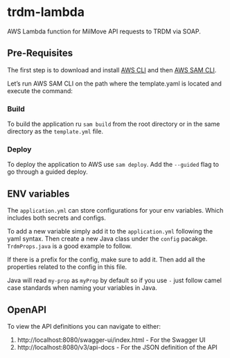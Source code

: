 # trdm-lambda
AWS Lambda function for MilMove API requests to TRDM via SOAP.


## Pre-Requisites

The first step is to download and install [AWS CLI](https://docs.aws.amazon.com/cli/latest/userguide/getting-started-install.html) and then [AWS SAM CLI](https://docs.aws.amazon.com/serverless-application-model/latest/developerguide/install-sam-cli.html).

Let’s run AWS SAM CLI on the path where the template.yaml is located and execute the command:
### Build

To build the application ru `sam build` from the root directory or in the same directory as the `template.yml` file.

### Deploy

To deploy the application to AWS use `sam deploy`. Add the `--guided` flag to go through a guided deploy.


## ENV variables

The `application.yml` can store configurations for your env variables. Which includes both secrets and configs.

To add a new variable simply add it to the `application.yml` following the yaml syntax. Then create a new Java class under the `config` pacakge. `TrdmProps.java` is a good example to follow.

If there is a prefix for the config, make sure to add it. Then add all the properties related to the config in this file.

Java will read `my-prop` as `myProp` by default so if you use `-` just follow camel case standards when naming your variables in Java.

## OpenAPI

To view the API definitions you can navigate to either:
1. http://localhost:8080/swagger-ui/index.html - For the Swagger UI
2. http://localhost:8080/v3/api-docs - For the JSON definition of the API
